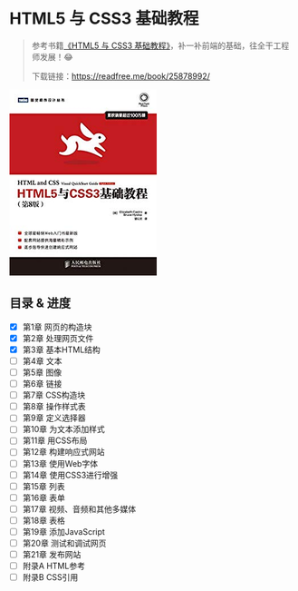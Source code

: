 # HTML5 与 CSS3 基础教程

> 参考书籍[《HTML5 与 CSS3 基础教程》](https://book.douban.com/subject/25878992/)，补一补前端的基础，往全干工程师发展！😂
>
> 下载链接：<https://readfree.me/book/25878992/>

![img](assets/logo.jpg)

## 目录 & 进度

- [x] 第1章 网页的构造块
- [x] 第2章 处理网页文件
- [x] 第3章 基本HTML结构
- [ ] 第4章 文本
- [ ] 第5章 图像
- [ ] 第6章 链接
- [ ] 第7章 CSS构造块
- [ ] 第8章 操作样式表
- [ ] 第9章 定义选择器
- [ ] 第10章 为文本添加样式
- [ ] 第11章 用CSS布局
- [ ] 第12章 构建响应式网站
- [ ] 第13章 使用Web字体
- [ ] 第14章 使用CSS3进行增强
- [ ] 第15章 列表
- [ ] 第16章 表单
- [ ] 第17章 视频、音频和其他多媒体
- [ ] 第18章 表格
- [ ] 第19章 添加JavaScript
- [ ] 第20章 测试和调试网页
- [ ] 第21章 发布网站
- [ ] 附录A HTML参考
- [ ] 附录B CSS引用